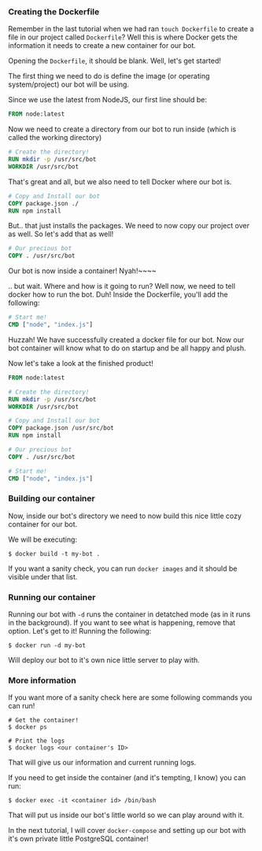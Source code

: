 ### Creating the Dockerfile
Remember in the last tutorial when we had ran ``touch Dockerfile`` to create a file in our project called ``Dockerfile``? Well this is where Docker gets the information it needs to create a new container for our bot.

Opening the ``Dockerfile``, it should be blank. Well, let's get started!

The first thing we need to do is define the image (or operating system/project) our bot will be using. 

Since we use the latest from NodeJS, our first line should be:
```Dockerfile
FROM node:latest
```

Now we need to create a directory from our bot to run inside (which is called the working directory)
```Dockerfile
# Create the directory!
RUN mkdir -p /usr/src/bot
WORKDIR /usr/src/bot
```

That's great and all, but we also need to tell Docker where our bot is. 
```Dockerfile
# Copy and Install our bot
COPY package.json ./
RUN npm install
```

But.. that just installs the packages. We need to now copy our project over as well. So let's add that as well!
```Dockerfile
# Our precious bot
COPY . /usr/src/bot
```

Our bot is now inside a container! Nyah!~~~~

.. but wait. Where and how is it going to run? Well now, we need to tell docker how to run the bot. Duh!
Inside the Dockerfile, you'll add the following:
```Dockerfile
# Start me!
CMD ["node", "index.js"]
```

Huzzah! We have successfully created a docker file for our bot. Now our bot container will know what to do on startup and be all happy and plush.


Now let's take a look at the finished product!
```Dockerfile
FROM node:latest

# Create the directory!
RUN mkdir -p /usr/src/bot
WORKDIR /usr/src/bot

# Copy and Install our bot
COPY package.json /usr/src/bot
RUN npm install

# Our precious bot
COPY . /usr/src/bot

# Start me!
CMD ["node", "index.js"]
```

### Building our container
Now, inside our bot's directory we need to now build this nice little cozy container for our bot.

We will be executing:
```
$ docker build -t my-bot .
```

If you want a sanity check, you can run ``docker images`` and it should be visible under that list.


### Running our container
Running our bot with ``-d`` runs the container in detatched mode (as in it runs in the background). If you want to see what is happening, remove that option. 
Let's get to it! Running the following:
```
$ docker run -d my-bot
```
Will deploy our bot to it's own nice little server to play with.

### More information
If you want more of a sanity check here are some following commands you can run!

```
# Get the container!
$ docker ps

# Print the logs
$ docker logs <our container's ID>
```

That will give us our information and current running logs.

If you need to get inside the container (and it's tempting, I know) you can run:
```
$ docker exec -it <container id> /bin/bash
```

That will put us inside our bot's little world so we can play around with it.

In the next tutorial, I will cover ``docker-compose`` and setting up our bot with it's own private little PostgreSQL container!
